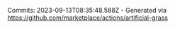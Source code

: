 Commits: 2023-09-13T08:35:48.588Z - Generated via https://github.com/marketplace/actions/artificial-grass
<br>

